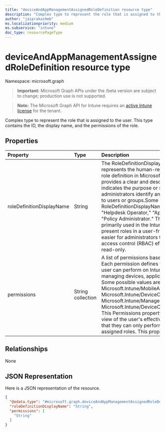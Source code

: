 ```yaml
---
title: "deviceAndAppManagementAssignedRoleDefinition resource type"
description: "Complex type to represent the role that is assigned to the user. This type contains the ID, the display name, and the permissions of the role."
author: "jaiprakashmb"
ms.localizationpriority: medium
ms.subservice: "intune"
doc_type: resourcePageType
---
```


# deviceAndAppManagementAssignedRoleDefinition resource type

Namespace: microsoft.graph

> **Important:** Microsoft Graph APIs under the /beta version are subject to change; production use is not supported.

> **Note:** The Microsoft Graph API for Intune requires an [active Intune license](https://go.microsoft.com/fwlink/?linkid=839381) for the tenant.

Complex type to represent the role that is assigned to the user. This type contains the ID, the display name, and the permissions of the role.

## Properties
|Property|Type|Description|
|:---|:---|:---|
|roleDefinitionDisplayName|String|The RoleDefinitionDisplayName property represents the human-readable name of a specific role definition in Microsoft Intune. This property provides a clear and descriptive name that indicates the purpose or scope of the role, helping administrators identify and assign appropriate roles to users or groups.Some example values for RoleDefinitionDisplayName might include: "Helpdesk Operator," "Application Manager," or "Policy Administrator." This display name is primarily used in the Intune console or Graph API to present roles in a user-friendly manner, making it easier for administrators to manage role-based access control (RBAC) efficiently. This property is read-only.|
|permissions|String collection|A list of permissions based on its associated role. Each permission defines the specific actions the user can perform on Intune resources, such as managing devices, applications, or configurations. Some possible values are: Microsoft.Intune/MobileApps/Read, Microsoft.Intune/DeviceConfigurations/Write, Microsoft.Intune/ManagedDevices/Retire, and Microsoft.Intune/DeviceCompliancePolicies/Assign. This Permissions property offers a comprehensive view of the user's effective access rights, ensuring that they can only perform actions relevant to their assigned roles. This property is read-only.|

## Relationships
None

## JSON Representation
Here is a JSON representation of the resource.
<!-- {
  "blockType": "resource",
  "@odata.type": "microsoft.graph.deviceAndAppManagementAssignedRoleDefinition"
}
-->
``` json
{
  "@odata.type": "#microsoft.graph.deviceAndAppManagementAssignedRoleDefinition",
  "roleDefinitionDisplayName": "String",
  "permissions": [
    "String"
  ]
}
```
